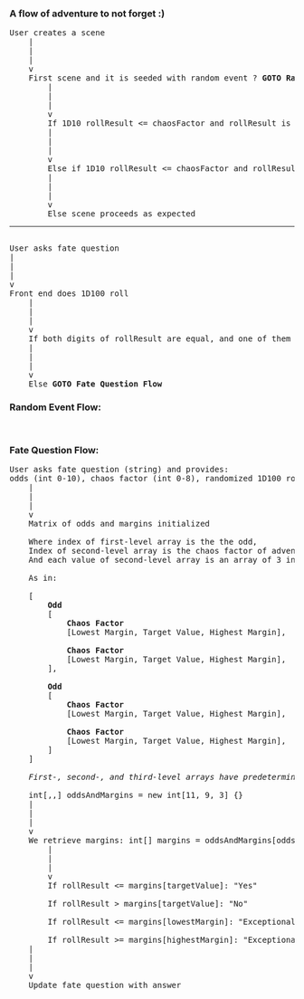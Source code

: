 ### A flow of adventure to not forget :) ###
<pre>
User creates a scene
    |
    |
    |
    v
    First scene and it is seeded with random event ? <b>GOTO Random Event Flow</b> : Front end does 1D10 roll
        |
        |
        |
        v
        If 1D10 rollResult <= chaosFactor and rollResult is even, <b>GOTO Random Event Flow</b>
        |
        |
        |
        v
        Else if 1D10 rollResult <= chaosFactor and rollResult is odd, scene is <i>altered</i>
        |
        |
        |
        v
        Else scene proceeds as expected
<hr/>
User asks fate question
|
|
|
v
Front end does 1D100 roll
    |
    |
    |
    v
    If both digits of rollResult are equal, and one of them <= chaosFactor <b>GOTO Random Event Flow</b>
    |
    |
    |
    v
    Else <b>GOTO Fate Question Flow</b>
</pre>


### Random Event Flow: ###
<pre>

</pre>


### Fate Question Flow:
<pre>
User asks fate question (string) and provides:
odds (int 0-10), chaos factor (int 0-8), randomized 1D100 roll (int 1-100)
    |
    |
    |
    v
    Matrix of odds and margins initialized

    Where index of first-level array is the the odd,
    Index of second-level array is the chaos factor of adventure
    And each value of second-level array is an array of 3 ints: lowest margin, target value, highest margin

    As in:

    [
        <b>Odd</b>
        [
            <b>Chaos Factor</b>
            [Lowest Margin, Target Value, Highest Margin],

            <b>Chaos Factor</b>
            [Lowest Margin, Target Value, Highest Margin],
        ],

        <b>Odd</b>
        [
            <b>Chaos Factor</b>
            [Lowest Margin, Target Value, Highest Margin],

            <b>Chaos Factor</b>
            [Lowest Margin, Target Value, Highest Margin],
        ]
    ]

    <i>First-, second-, and third-level arrays have predetermined size:</i>

    int[,,] oddsAndMargins = new int[11, 9, 3] {}
    |
    |
    |
    v
    We retrieve margins: int[] margins = oddsAndMargins[odds, chaosFactor]
        |
        |
        |
        v
        If rollResult <= margins[targetValue]: "Yes"

        If rollResult > margins[targetValue]: "No"

        If rollResult <= margins[lowestMargin]: "Exceptional Yes"

        If rollResult >= margins[highestMargin]: "Exceptional No"
    |
    |
    |
    v
    Update fate question with answer
</pre>